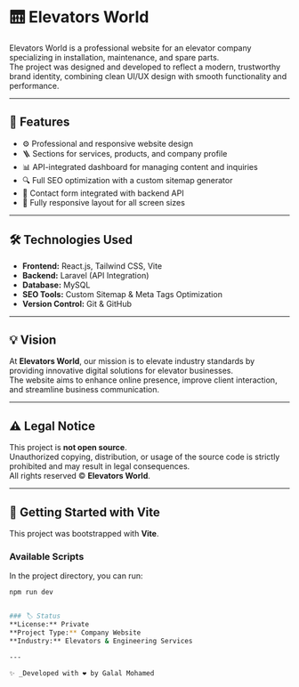 # 🛗 Elevators World

Elevators World is a professional website for an elevator company specializing in installation, maintenance, and spare parts.  
The project was designed and developed to reflect a modern, trustworthy brand identity, combining clean UI/UX design with smooth functionality and performance.

---

## 🚀 Features
- ⚙️ Professional and responsive website design  
- 🪜 Sections for services, products, and company profile  
- 📊 API-integrated dashboard for managing content and inquiries  
- 🔍 Full SEO optimization with a custom sitemap generator  
- 📧 Contact form integrated with backend API  
- 📱 Fully responsive layout for all screen sizes  

---

## 🛠️ Technologies Used
- **Frontend:** React.js, Tailwind CSS, Vite  
- **Backend:** Laravel (API Integration)  
- **Database:** MySQL  
- **SEO Tools:** Custom Sitemap & Meta Tags Optimization  
- **Version Control:** Git & GitHub  

---

## 💡 Vision
At **Elevators World**, our mission is to elevate industry standards by providing innovative digital solutions for elevator businesses.  
The website aims to enhance online presence, improve client interaction, and streamline business communication.

---

## ⚠️ Legal Notice
This project is **not open source**.  
Unauthorized copying, distribution, or usage of the source code is strictly prohibited and may result in legal consequences.  
All rights reserved © **Elevators World**.

---

## 🧩 Getting Started with Vite
This project was bootstrapped with **Vite**.

### Available Scripts
In the project directory, you can run:

```bash
npm run dev


### 🏷️ Status
**License:** Private  
**Project Type:** Company Website
**Industry:** Elevators & Engineering Services

---

✨ _Developed with ❤️ by Galal Mohamed
